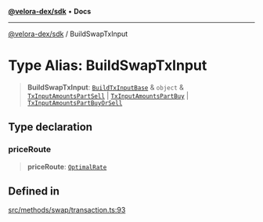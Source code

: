 [**@velora-dex/sdk**](../README.md) • **Docs**

***

[@velora-dex/sdk](../globals.md) / BuildSwapTxInput

# Type Alias: BuildSwapTxInput

> **BuildSwapTxInput**: [`BuildTxInputBase`](../-internal-/type-aliases/BuildTxInputBase.md) & `object` & [`TxInputAmountsPartSell`](../-internal-/type-aliases/TxInputAmountsPartSell.md) \| [`TxInputAmountsPartBuy`](../-internal-/type-aliases/TxInputAmountsPartBuy.md) \| [`TxInputAmountsPartBuyOrSell`](../-internal-/type-aliases/TxInputAmountsPartBuyOrSell.md)

## Type declaration

### priceRoute

> **priceRoute**: [`OptimalRate`](OptimalRate.md)

## Defined in

[src/methods/swap/transaction.ts:93](https://github.com/paraswap/paraswap-sdk/blob/master/src/methods/swap/transaction.ts#L93)
